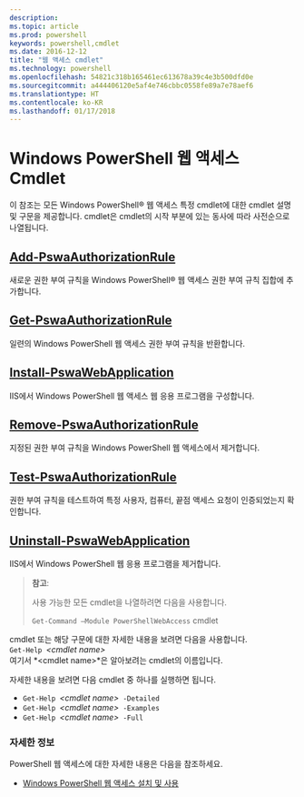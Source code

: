 ```yaml
---
description: 
ms.topic: article
ms.prod: powershell
keywords: powershell,cmdlet
ms.date: 2016-12-12
title: "웹 액세스 cmdlet"
ms.technology: powershell
ms.openlocfilehash: 54821c318b165461ec613678a39c4e3b500dfd0e
ms.sourcegitcommit: a444406120e5af4e746cbbc0558fe89a7e78aef6
ms.translationtype: HT
ms.contentlocale: ko-KR
ms.lasthandoff: 01/17/2018
---
```

# <a name="windows-powershell-web-access-cmdlets"></a>Windows PowerShell 웹 액세스 Cmdlet

이 참조는 모든 Windows PowerShell® 웹 액세스 특정 cmdlet에 대한 cmdlet 설명 및 구문을 제공합니다. cmdlet은 cmdlet의 시작 부분에 있는 동사에 따라 사전순으로 나열됩니다.

## <a name="add-pswaauthorizationruleadd-pswaauthorizationrulemd"></a>[Add-PswaAuthorizationRule](add-pswaauthorizationrule.md)

새로운 권한 부여 규칙을 Windows PowerShell® 웹 액세스 권한 부여 규칙 집합에 추가합니다.

## <a name="get-pswaauthorizationruleget-pswaauthorizationrulemd"></a>[Get-PswaAuthorizationRule](get-pswaauthorizationrule.md)

일련의 Windows PowerShell 웹 액세스 권한 부여 규칙을 반환합니다.

## <a name="install-pswawebapplicationinstall-pswawebapplicationmd"></a>[Install-PswaWebApplication](install-pswawebapplication.md)

IIS에서 Windows PowerShell 웹 액세스 웹 응용 프로그램을 구성합니다.

## <a name="remove-pswaauthorizationruleremove-pswaauthorizationrulemd"></a>[Remove-PswaAuthorizationRule](remove-pswaauthorizationrule.md)

지정된 권한 부여 규칙을 Windows PowerShell 웹 액세스에서 제거합니다.

## <a name="test-pswaauthorizationruletest-pswaauthorizationrulemd"></a>[Test-PswaAuthorizationRule](test-pswaauthorizationrule.md)

권한 부여 규칙을 테스트하여 특정 사용자, 컴퓨터, 끝점 액세스 요청이 인증되었는지 확인합니다.

## <a name="uninstall-pswawebapplicationuninstall-pswawebapplicationmd"></a>[Uninstall-PswaWebApplication](uninstall-pswawebapplication.md)

IIS에서 Windows PowerShell 웹 응용 프로그램을 제거합니다.

>**참고**:
>
>사용 가능한 모든 cmdlet을 나열하려면 다음을 사용합니다.
>
> `Get-Command –Module PowerShellWebAccess` cmdlet

cmdlet 또는 해당 구문에 대한 자세한 내용을 보려면 다음을 사용합니다.  
`Get-Help `*&lt;cmdlet name&gt;*  
여기서 *&lt;cmdlet name&gt;*은 알아보려는 cmdlet의 이름입니다.

자세한 내용을 보려면 다음 cmdlet 중 하나를 실행하면 됩니다.

- `Get-Help `*&lt;cmdlet name&gt;*` -Detailed`
- `Get-Help `*&lt;cmdlet name&gt;*` -Examples`
- `Get-Help `*&lt;cmdlet name&gt;*` -Full`

### <a name="more-information"></a>자세한 정보

PowerShell 웹 액세스에 대한 자세한 내용은 다음을 참조하세요.

- [Windows PowerShell 웹 액세스 설치 및 사용](../install-and-use-windows-powershell-web-access.md)

